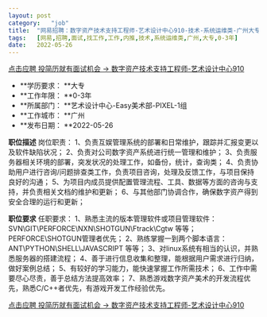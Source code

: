 ```yaml
---
layout:	post
category:	"job"
title:	"网易招聘：数字资产技术支持工程师-艺术设计中心910-技术-系统运维类-广州大专0-3年"
tags:	[网易,招聘,面试,找工作,工作,内推,技术,系统运维类,广州,大专,0-3年]
date:	2022-05-26
---
```


[点击应聘 投简历就有面试机会 -> 数字资产技术支持工程师-艺术设计中心910](http://mobile.bole.netease.com/bole/boleDetail?id=40474&employeeId=346f03c3cda5f04c&key=all)



- **学历要求： **大专
- **工作年限： **0-3年
- **所属部门： **艺术设计中心-Easy美术部-PIXEL-1组
- **工作城市： **广州
- **发布日期： **2022-05-26



**职位描述**
岗位职责：
1、负责互娱管理系统的部署和日常维护，跟踪并汇报变更以及软件缺陷状况；
2、负责对公司数字资产系统进行统一管理和维护；
3、负责服务器相关环境的部署，突发状况的处理工作，如备份，统计，查询类；
4、负责协助用户进行咨询/问题排查类工作，负责项目咨询，处理及反馈工作，与项目保持良好的沟通；
5、为项目内成员提供配置管理流程、工具、数据等方面的咨询与支持，并负责相关文档的维护和更新；
6、与其他部门协调合作，确保数字资产得到安全合理的运行和更新；



**职位要求**
任职要求：
1、熟悉主流的版本管理软件或项目管理软件：SVN\GIT\PERFORCE\NXN\SHOTGUN\Ftrack\Cgtw 等等；PERFORCE\SHOTGUN管理者优先；
2、熟练掌握一到两个脚本语言：ANT\PYTHON\SHELL\JAVASCRIPT 等等；
3、对linux系统有相当的认识，并熟悉服务器的搭建流程；
4、善于进行信息收集和整理，能根据用户需求进行归纳，做好案例总结；
5、有较好的学习能力，能快速掌握工作所需技术；
6、工作中需要尽心尽责，善于总结方法提高效率；
7、熟悉游戏数字资产美术的开发流程优先，熟悉C/C++者优先，有游戏开发工作经验优先。



[点击应聘 投简历就有面试机会 -> 数字资产技术支持工程师-艺术设计中心910](http://mobile.bole.netease.com/bole/boleDetail?id=40474&employeeId=346f03c3cda5f04c&key=all)